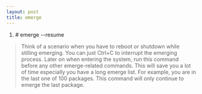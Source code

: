 ```yaml
---
layout: post
title: emerge
---
```


1. _#_ emerge --resume

> Think of a scenario when you have to reboot or shutdown while stilling emerging. You can just Ctrl+C to interrupt the emerging process. Later on when entering the system, run this command before any other emerge-related commands. This will save you a lot of time especially you have a long emerge list. For example, you are in the last one of 100 packages. This command will only continue to emerge the last package.
